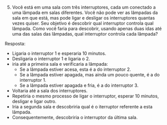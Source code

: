 5. Você está em uma sala com três interruptores, cada um conectado a uma lâmpada em salas diferentes. Você não pode ver as lâmpadas da sala em que está, mas pode ligar e desligar os interruptores quantas vezes quiser. Seu objetivo é descobrir qual interruptor controla qual lâmpada. Como você faria para descobrir, usando apenas duas idas até uma das salas das lâmpadas, qual interruptor controla cada lâmpada?

Resposta:

- Ligaria o interruptor 1 e esperaria 10 minutos.
- Desligaria o interruptor 1 e ligaria o 2.
- iria até a primeira sala e verificaria a lâmpada:
  - Se a lâmpada estiver acesa, esta é a do interruptor 2.
  - Se a lâmpada estiver apagada, mas ainda um pouco quente, é a do interruptor 1.
  - Se a lâmpada estiver apagada e fria, é a do interruptor 3.
- Voltaria até a sala dos interruptores.
- Repetiria o mesmo processo de ligar o interruptor, esperar 10 minutos, desligar e ligar outro.
- Iria a segunda sala e descobriria qual é o iterruptor referente a esta lâmpada.
- Consequentemente, descobriria o interruptor da última sala.
